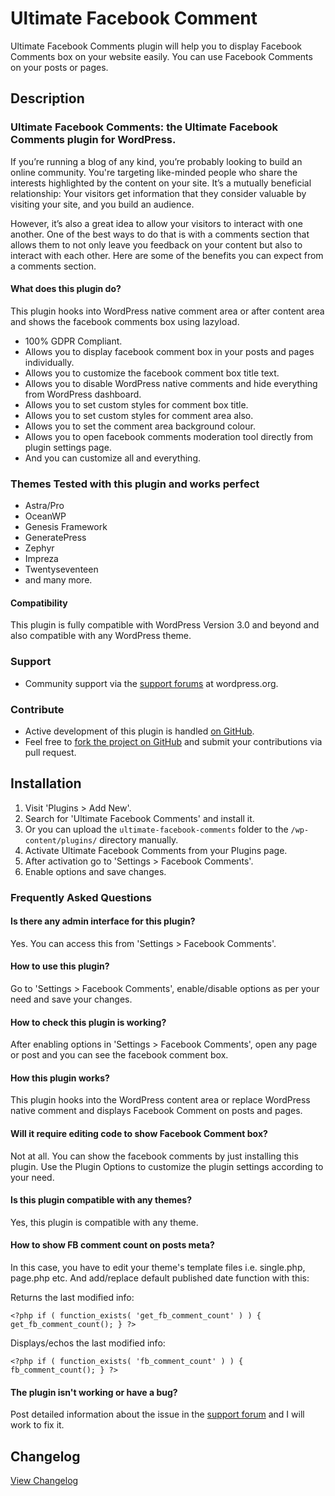 # Ultimate Facebook Comment

Ultimate Facebook Comments plugin will help you to display Facebook Comments box on your website easily. You can use Facebook Comments on your posts or pages.

## Description

### Ultimate Facebook Comments: the Ultimate Facebook Comments plugin for WordPress.

If you’re running a blog of any kind, you’re probably looking to build an online community. You're targeting like-minded people who share the interests highlighted by the content on your site. It’s a mutually beneficial relationship: Your visitors get information that they consider valuable by visiting your site, and you build an audience.

However, it’s also a great idea to allow your visitors to interact with one another. One of the best ways to do that is with a comments section that allows them to not only leave you feedback on your content but also to interact with each other. Here are some of the benefits you can expect from a comments section.

#### What does this plugin do?

This plugin hooks into WordPress native comment area or after content area and shows the facebook comments box using lazyload.

* 100% GDPR Compliant.
* Allows you to display facebook comment box in your posts and pages individually.
* Allows you to customize the facebook comment box title text.
* Allows you to disable WordPress native comments and hide everything from WordPress dashboard.
* Allows you to set custom styles for comment box title.
* Allows you to set custom styles for comment area also.
* Allows you to set the comment area background colour.
* Allows you to open facebook comments moderation tool directly from plugin settings page.
* And you can customize all and everything.

### Themes Tested with this plugin and works perfect

* Astra/Pro
* OceanWP
* Genesis Framework
* GeneratePress
* Zephyr
* Impreza
* Twentyseventeen
* and many more.

#### Compatibility

This plugin is fully compatible with WordPress Version 3.0 and beyond and also compatible with any WordPress theme.

### Support ###
* Community support via the [support forums](https://wordpress.org/support/plugin/ultimate-facebook-comments) at wordpress.org.

### Contribute ###
* Active development of this plugin is handled [on GitHub](https://github.com/iamsayan/ultimate-facebook-comments).
* Feel free to [fork the project on GitHub](https://github.com/iamsayan/ultimate-facebook-comments) and submit your contributions via pull request.

## Installation

1. Visit 'Plugins > Add New'.
1. Search for 'Ultimate Facebook Comments' and install it.
1. Or you can upload the `ultimate-facebook-comments` folder to the `/wp-content/plugins/` directory manually.
1. Activate Ultimate Facebook Comments from your Plugins page.
1. After activation go to 'Settings > Facebook Comments'.
1. Enable options and save changes.

### Frequently Asked Questions

#### Is there any admin interface for this plugin?

Yes. You can access this from 'Settings > Facebook Comments'.

#### How to use this plugin?

Go to 'Settings > Facebook Comments', enable/disable options as per your need and save your changes.

#### How to check this plugin is working?

After enabling options in 'Settings > Facebook Comments', open any page or post and you can see the facebook comment box.

#### How this plugin works?

This plugin hooks into the WordPress content area or replace WordPress native comment and displays Facebook Comment on posts and pages.

#### Will it require editing code to show Facebook Comment box?

Not at all. You can show the facebook comments by just installing this plugin. Use the Plugin Options to customize the plugin settings according to your need.

#### Is this plugin compatible with any themes?

Yes, this plugin is compatible with any theme.

#### How to show FB comment count on posts meta?

In this case, you have to edit your theme's template files i.e. single.php, page.php etc. And add/replace default published date function with this:

Returns the last modified info:

`<?php if ( function_exists( 'get_fb_comment_count' ) ) {
		get_fb_comment_count();
	}
?>`

Displays/echos the last modified info:

`<?php if ( function_exists( 'fb_comment_count' ) ) {
		fb_comment_count();
	}
?>`

#### The plugin isn't working or have a bug?

Post detailed information about the issue in the [support forum](https://wordpress.org/support/plugin/ultimate-facebook-comments) and I will work to fix it.

## Changelog ##
[View Changelog](CHANGELOG.md)
